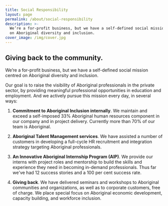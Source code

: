 ```yaml
---
title: Social Responsibility
layout: page
permalink: /about/social-responsibility
description: >-
  We’re a for-profit business, but we have a self-defined social mission centred
  on Aboriginal diversity and inclusion.
cover_image: /img/cover.jpg
---
```

## Giving back to the community.

We’re a for-profit business, but we have a self-defined social mission centred on Aboriginal diversity and inclusion.

Our goal is to raise the visibility of Aboriginal professionals in the private sector, by providing meaningful professional opportunities in education and employment. And we actively pursue this mission every day, in several ways:

1. **Commitment to Aboriginal Inclusion internally**. We maintain and exceed a self-imposed 33% Aboriginal human resources component in our company and in project delivery. Currently more than 70% of our team is Aboriginal.

2. **Aboriginal Talent Management services**. We have assisted a number of customers in developing a full-cycle HR recruitment and integration strategy targeting Aboriginal professionals.

3. **An Innovative Aboriginal Internship Program (AIP)**. We provide our interns with project roles and mentorship to build the skills and experience they need in becoming in-demand professionals. Thus far we've had 12 success stories and a 100 per cent success rate.

4. **Giving back**. We have delivered seminars and workshops to Aboriginal communities and organizations, as well as to corporate customers, free of charge. We place special focus on Aboriginal economic development, capacity building, and workforce inclusion.
